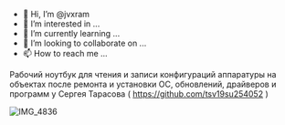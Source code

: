 - 👋 Hi, I’m @jvxram
- 👀 I’m interested in ...
- 🌱 I’m currently learning ...
- 💞️ I’m looking to collaborate on ...
- 📫 How to reach me ...

<!---
jvxram/jvxram is a ✨ special ✨ repository because its `README.md` (this file) appears on your GitHub profile.
You can click the Preview link to take a look at your changes.
--->

Рабочий ноутбук для чтения и записи конфигураций аппаратуры на объектах после ремонта и установки ОС, обновлений, драйверов и программ у Сергея Тарасова ( https://github.com/tsv19su254052 )

![IMG_4836](https://user-images.githubusercontent.com/104857185/200120664-2d5dd03a-26a4-498f-b384-b4e9fac3ea9e.JPG)

